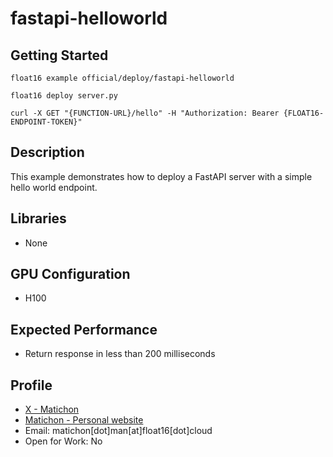# fastapi-helloworld

## Getting Started

```
float16 example official/deploy/fastapi-helloworld

float16 deploy server.py

curl -X GET "{FUNCTION-URL}/hello" -H "Authorization: Bearer {FLOAT16-ENDPOINT-TOKEN}"
```

## Description

This example demonstrates how to deploy a FastAPI server with a simple hello world endpoint.

## Libraries 

- None

## GPU Configuration

- H100

## Expected Performance

- Return response in less than 200 milliseconds

## Profile

- [X - Matichon](https://x.com/KMatiDev1)
- [Matichon - Personal website](https://matichon.me)
- Email: matichon[dot]man[at]float16[dot]cloud
- Open for Work: No